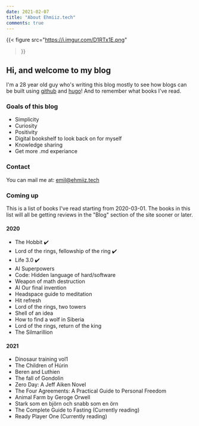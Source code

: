 ```yaml
---
date: 2021-02-07
title: "About Ehmiiz.tech"
comments: true
---
```

{{< figure
  src="https://i.imgur.com/D1RTx1E.png"
>}}

## Hi, and welcome to my blog

I'm a 28 year old guy who's writing this blog mostly to see how blogs can be built using [github](https://github.com/ehmiiz/hugofancyblog/) and [hugo](https://gohugo.io/)! And to remember what books I've read.

### Goals of this blog

* Simplicity
* Curiosity
* Positivity
* Digital bookshelf to look back on for myself
* Knowledge sharing
* Get more .md experiance

### Contact

You can mail me at:
emil@ehmiiz.tech

### Coming up

This is a list of books I've read starting from 2020-03-01. The books in this list will all be getting reviews in the "Blog" section of the site sooner or later.

#### 2020
* The Hobbit ✔️
* Lord of the rings, fellowship of the ring ✔️
* Life 3.0 ✔️
* AI Superpowers
* Code: Hidden language of hard/software
* Weapon of math destruction
* AI Our final invention
* Headspace guide to meditation
* Hit refresh
* Lord of the rings, two towers
* Shell of an idea
* How to find a wolf in Siberia
* Lord of the rings, return of the king
* The Silmarillion
#### 2021
* Dinosaur training vol1
* The Children of Húrin
* Beren and Luthien
* The fall of Gondolin
* Zero Day: A Jeff Aiken Novel
* The Four Agreements: A Practical Guide to Personal Freedom
* Animal Farm by Geroge Orwell
* Stark som en björn och snabb som en örn
* The Complete Guide to Fasting (Currently reading)
* Ready Player One (Currently reading)